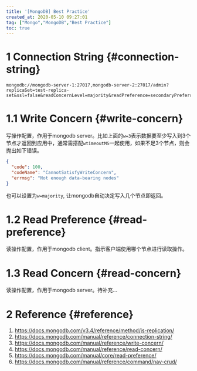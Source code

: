 ```yaml
---
title: '[MongoDB] Best Practice'
created_at: 2020-05-10 09:27:01
tag: ["Mongo","MongoDB","Best Practice"]
toc: true
---
```


# 1 Connection String {#connection-string}

```http
mongodb://mongodb-server-1:27017,mongodb-server-2:27017/admin?replicaSet=test-replica-set&ssl=false&readConcernLevel=majority&readPreference=secondaryPreferred&w=3&wtimeoutMS=5000
```

# 1.1 Write Concern {#write-concern}

写操作配置，作用于mongodb server。比如上面的`w=3`表示数据要至少写入到3个节点才返回到应用中，通常需搭配`wtimeoutMS`一起使用，如果不足3个节点，则会抛出如下错误。
```json
{
  "code": 100,
  "codeName": "CannotSatisfyWriteConcern",
  "errmsg": "Not enough data-bearing nodes"
}
```

也可以设置为`w=majority`, 让mongodb自动决定写入几个节点即返回。

# 1.2 Read Preference {#read-preference}

读操作配置，作用于mongodb client。指示客户端使用哪个节点进行读取操作。

# 1.3 Read Concern {#read-concern}

读操作配置，作用于mongodb server。待补充...

# 2 Reference {#reference}

1. https://docs.mongodb.com/v3.4/reference/method/js-replication/
1. https://docs.mongodb.com/manual/reference/connection-string/
1. https://docs.mongodb.com/manual/reference/write-concern/
1. https://docs.mongodb.com/manual/reference/read-concern/
1. https://docs.mongodb.com/manual/core/read-preference/
1. https://docs.mongodb.com/manual/reference/command/nav-crud/
